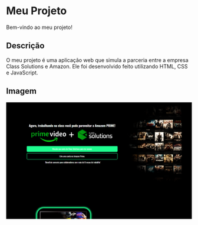# Meu Projeto

Bem-vindo ao meu projeto! 

## Descrição

O meu projeto é uma aplicação web que simula a parceria entre a empresa Class Solutions e Amazon. Ele foi desenvolvido feito utilizando HTML, CSS e JavaScript.



## Imagem

![Imagem do Projeto](img/readme-images/preview%20product.png)




